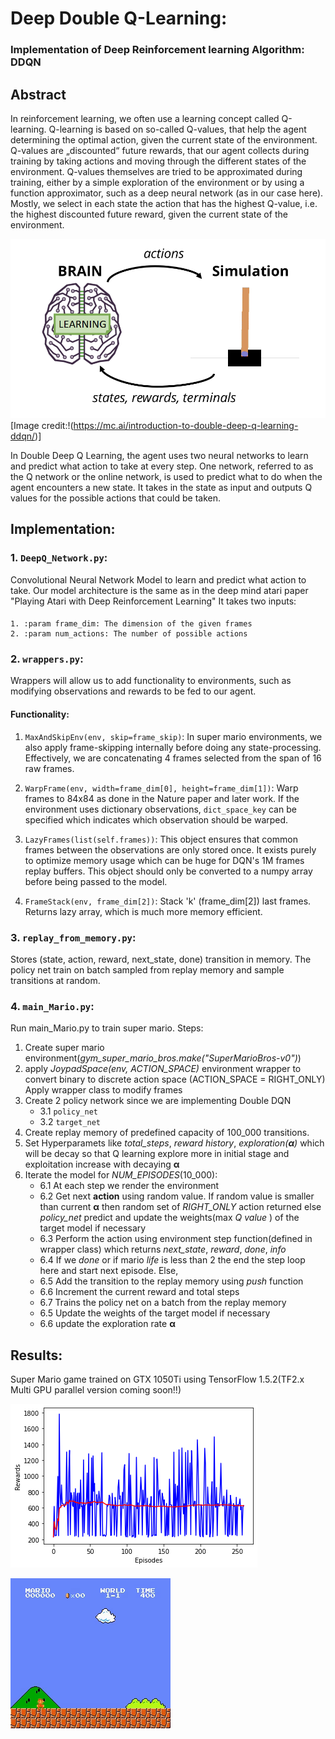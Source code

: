# Deep Double Q-Learning:
### Implementation of Deep Reinforcement learning Algorithm: DDQN
    
## Abstract
In reinforcement learning, we often use a learning concept called Q-learning. Q-learning is based on so-called Q-values, that help the agent determining the optimal action, given the current state of the environment. Q-values are „discounted“ future rewards, that our agent collects during training by taking actions and moving through the different states of the environment. Q-values themselves are tried to be approximated during training, either by a simple exploration of the environment or by using a function approximator, such as a deep neural network (as in our case here). Mostly, we select in each state the action that has the highest Q-value, i.e. the highest discounted future reward, given the current state of the environment.

![DQN](/Images/DQN.png)
[Image credit:!(https://mc.ai/introduction-to-double-deep-q-learning-ddqn/)]

In Double Deep Q Learning, the agent uses two neural networks to learn and predict what action to take at every step. One network, referred to as the Q network or the online network, is used to predict what to do when the agent encounters a new state. It takes in the state as input and outputs Q values for the possible actions that could be taken. 

## Implementation:
### 1. `DeepQ_Network.py`: 
Convolutional Neural Network Model to learn and predict what action to take. Our model architecture is the same as in the deep mind atari paper "Playing Atari with Deep        Reinforcement Learning" It takes two inputs:
#### 
    1. :param frame_dim: The dimension of the given frames
    2. :param num_actions: The number of possible actions

### 2. `wrappers.py`:
Wrappers will allow us to add functionality to environments, such as modifying observations and rewards to be fed to our agent.
#### Functionality:
1. `MaxAndSkipEnv(env, skip=frame_skip)`: In super mario environments, we also apply frame-skipping internally before doing any state-processing. Effectively, we are concatenating 4 frames selected from the span of 16 raw frames.

2. `WarpFrame(env, width=frame_dim[0], height=frame_dim[1])`: Warp frames to 84x84 as done in the Nature paper and later work. If the environment uses dictionary observations, `dict_space_key` can be specified which indicates which observation should be warped.

3. `LazyFrames(list(self.frames))`: This object ensures that common frames between the observations are only stored once. It exists purely to optimize memory usage which can be huge for DQN's 1M frames replay buffers. This object should only be converted to a numpy array before being passed to the model.

4. `FrameStack(env, frame_dim[2])`: Stack 'k' (frame_dim[2]) last frames. Returns lazy array, which is much more memory efficient.
    
### 3. `replay_from_memory.py`:
Stores (state, action, reward, next_state, done) transition in memory. The policy net train on batch sampled from replay memory and sample transitions at random.

### 4. `main_Mario.py`:
Run main_Mario.py to train super mario. 
Steps:
1. Create super mario environment(*gym_super_mario_bros.make("SuperMarioBros-v0")*)
2. apply *JoypadSpace(env, ACTION_SPACE)* environment wrapper to convert binary to discrete action space (ACTION_SPACE = RIGHT_ONLY) Apply wrapper class to modify frames
3. Create 2 policy network since we are implementing Double DQN
    - 3.1 `policy_net`
    - 3.2 `target_net`
4. Create replay memory of predefined capacity of 100_000 transitions.
5. Set Hyperparamets like *total_steps*, *reward history*, *exploration(**α**)* which will be decay so that Q learning explore more in initial stage and exploitation increase with decaying **α** 
6. Iterate the model for *NUM_EPISODES*(10_000):
    - 6.1 At each step we render the environment
    - 6.2 Get next **action** using random value. If random value is smaller than current **α** then random set of *RIGHT_ONLY* action returned else *policy_net* predict and update the weights(max *Q value* ) of the target model if necessary 
    - 6.3 Perform the action using environment step function(defined in wrapper class) which returns *next_state*, *reward*, *done*, *info* 
    - 6.4 If we *done* or if mario *life* is less than 2 the end the step loop here and start next episode. Else,
    - 6.5 Add the transition to the replay memory using *push* function
    - 6.6 Increment the current reward and total steps
    - 6.7 Trains the policy net on a batch from the replay memory
    - 6.5 Update the weights of the target model if necessary
    - 6.6 update the exploration rate **α**

## Results:
Super Mario game trained on GTX 1050Ti using TensorFlow 1.5.2(TF2.x Multi GPU parallel version coming soon!!)

![](https://github.com/KailashDN/Deep_Reinforcement_Learning_Gym/blob/main/Images/DDQN_reward.png)

![](https://github.com/KailashDN/Deep_Reinforcement_Learning_Gym/blob/main/Images/DDQN_train.gif)



